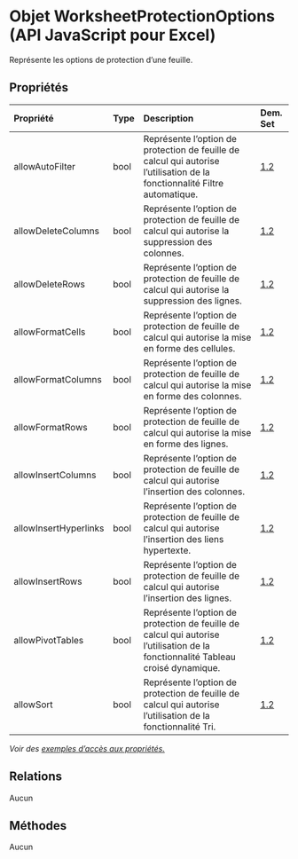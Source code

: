 # <a name="worksheetprotectionoptions-object-javascript-api-for-excel"></a>Objet WorksheetProtectionOptions (API JavaScript pour Excel)

Représente les options de protection d’une feuille.

## <a name="properties"></a>Propriétés

| Propriété       | Type    |Description| Dem. Set|
|:---------------|:--------|:----------|:----|
|allowAutoFilter|bool|Représente l’option de protection de feuille de calcul qui autorise l’utilisation de la fonctionnalité Filtre automatique.|[1.2](../requirement-sets/excel-api-requirement-sets.md)|
|allowDeleteColumns|bool|Représente l’option de protection de feuille de calcul qui autorise la suppression des colonnes.|[1.2](../requirement-sets/excel-api-requirement-sets.md)|
|allowDeleteRows|bool|Représente l’option de protection de feuille de calcul qui autorise la suppression des lignes.|[1.2](../requirement-sets/excel-api-requirement-sets.md)|
|allowFormatCells|bool|Représente l’option de protection de feuille de calcul qui autorise la mise en forme des cellules.|[1.2](../requirement-sets/excel-api-requirement-sets.md)|
|allowFormatColumns|bool|Représente l’option de protection de feuille de calcul qui autorise la mise en forme des colonnes.|[1.2](../requirement-sets/excel-api-requirement-sets.md)|
|allowFormatRows|bool|Représente l’option de protection de feuille de calcul qui autorise la mise en forme des lignes.|[1.2](../requirement-sets/excel-api-requirement-sets.md)|
|allowInsertColumns|bool|Représente l’option de protection de feuille de calcul qui autorise l’insertion des colonnes.|[1.2](../requirement-sets/excel-api-requirement-sets.md)|
|allowInsertHyperlinks|bool|Représente l’option de protection de feuille de calcul qui autorise l’insertion des liens hypertexte.|[1.2](../requirement-sets/excel-api-requirement-sets.md)|
|allowInsertRows|bool|Représente l’option de protection de feuille de calcul qui autorise l’insertion des lignes.|[1.2](../requirement-sets/excel-api-requirement-sets.md)|
|allowPivotTables|bool|Représente l’option de protection de feuille de calcul qui autorise l’utilisation de la fonctionnalité Tableau croisé dynamique.|[1.2](../requirement-sets/excel-api-requirement-sets.md)|
|allowSort|bool|Représente l’option de protection de feuille de calcul qui autorise l’utilisation de la fonctionnalité Tri.|[1.2](../requirement-sets/excel-api-requirement-sets.md)|

_Voir des [exemples d’accès aux propriétés.](#property-access-examples)_

## <a name="relationships"></a>Relations
Aucun


## <a name="methods"></a>Méthodes
Aucun

